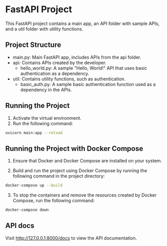 # FastAPI Project  
  
This FastAPI project contains a main app, an API folder with sample APIs, and a util folder with utility functions.  
  
## Project Structure  
  
- main.py: Main FastAPI app, includes APIs from the api folder.  
- api: Contains APIs created by the developer.  
    - hello_world.py: A sample "Hello, World!" API that uses basic authentication as a dependency.  
- util: Contains utility functions, such as authentication.  
    - basic_auth.py: A sample basic authentication function used as a dependency in the APIs.  
  
## Running the Project  
  
1. Activate the virtual environment.  
2. Run the following command:  
  
```bash  
uvicorn main:app --reload  
```

## Running the Project with Docker Compose  
  
1. Ensure that Docker and Docker Compose are installed on your system.  
  
2. Build and run the project using Docker Compose by running the following command in the project directory:  
  
```bash  
docker-compose up --build  
```

3. To stop the containers and remove the resources created by Docker Compose, run the following command:

```bash
docker-compose down  
```

## API docs
Visit http://127.0.0.1:8000/docs to view the API documentation.